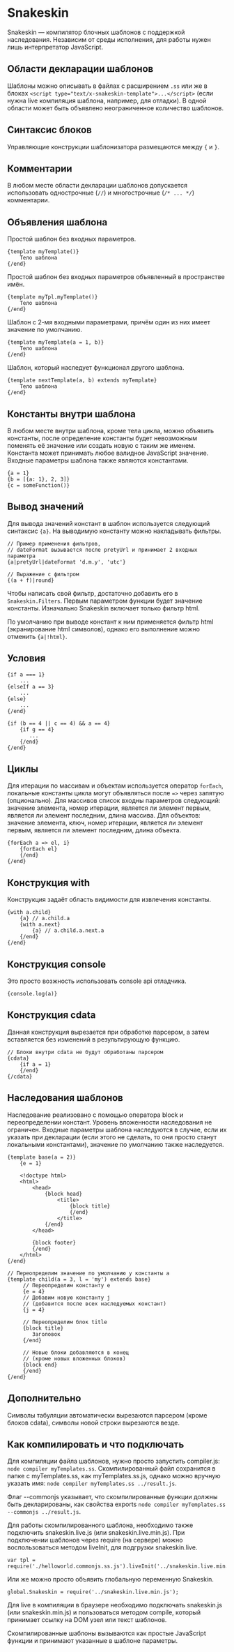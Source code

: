 # Snakeskin

Snakeskin — компилятор блочных шаблонов c поддержкой наследования.
Независим от среды исполнения, для работы нужен лишь интерпретатор JavaScript.

## Области декларации шаблонов

Шаблоны можно описывать в файлах с расширением `.ss` или же в блоках `<script type="text/x-snakeskin-template">...</script>` (если нужна live компиляция шаблона, например, для отладки).
В одной области может быть объявлено неограниченное количество шаблонов.

## Синтаксис блоков

Управляющие конструкции шаблонизатора размещаются между `{` и `}`.

## Комментарии

В любом месте области декларации шаблонов допускается использовать однострочные (`//`) и многострочные (`/* ... */`)
комментарии.

## Объявления шаблона

Простой шаблон без входных параметров.

    {template myTemplate()}
        Тело шаблона
    {/end}

Простой шаблон без входных параметров объявленный в пространстве имён.

    {template myTpl.myTemplate()}
        Тело шаблона
    {/end}

Шаблон с 2-мя входными параметрами, причём один из них имеет значение по умолчанию.

    {template myTemplate(a = 1, b)}
        Тело шаблона
    {/end}

Шаблон, который наследует функционал другого шаблона.

    {template nextTemplate(a, b) extends myTemplate}
        Тело шаблона
    {/end}

## Константы внутри шаблона

В любом месте внутри шаблона, кроме тела цикла, можно объявить константы,
после определение константы будет невозможным поменять её значение
или создать новую с таким же именем. Константа может принимать любое валидное JavaScript значение.
Входные параметры шаблона также являются константами.

    {a = 1}
    {b = [{a: 1}, 2, 3]}
    {c = someFunction()}

## Вывод значений

Для вывода значений констант в шаблон используется следующий синтаксис `{a}`.
На выводимую константу можно накладывать фильтры.

    // Пример применения фильтров,
    // dateFormat вызывается после pretyUrl и принимает 2 входных параметра
    {a|pretyUrl|dateFormat 'd.m.y', 'utc'}
    
    // Выражение c фильтром
    {(a + f)|round}

Чтобы написать свой фильтр, достаточно добавить его в `Snakeskin.Filters`.
Первым параметром функции будет значение константы. Изначально Snakeskin включает только фильтр html.

По умолчанию при выводе констант к ним применяется фильтр html (экранирование html символов),
однако его выполнение можно отменить `{a|!html}`.

## Условия

    {if a === 1}
        ...
    {elseIf a == 3}
        ...
    {else}
        ...
    {/end}
    
    {if (b == 4 || c == 4) && a == 4}
        {if g == 4}
           ...
        {/end}
    {/end}

## Циклы

Для итерации по массивам и объектам используется оператор `forEach`,
локальные константы цикла могут объявляться после `=>` через запятую (опционально).
Для массивов список входны параметров следующий:
значение элемента, номер итерации, является ли элемент первым, является ли элемент последним, длина массива.
Для объектов:
значение элемента, ключ, номер итерации, является ли элемент первым, является ли элемент последним, длина объекта.

    {forEach a => el, i}
        {forEach el}
        {/end}
    {/end}
    
## Конструкция with

Конструкция задаёт область видимости для извлечения константы.

    {with a.child}
        {a} // a.child.a
        {with a.next}
            {a} // a.child.a.next.a
        {/end}
    {/end}

## Конструкция console

Это просто возжность использовать console api отладчика.

    {console.log(a)}

## Конструкция cdata

Данная конструкция вырезается при обработке парсером, а затем вставляется без изменений в результирующую функцию.
    
    // Блоки внутри cdata не будут обработаны парсером
    {cdata}
        {if a = 1}
        {/end}
    {/cdata}

## Наследования шаблонов

Наследование реализовано с помощью оператора block и переопределении констант.
Уровень вложенности наследования не ограничен. Входные параметры шаблона наследуются в случае,
если их указать при декларации (если этого не сделать, то они просто станут локальными константами),
значение по умолчанию также наследуется.

    {template base(a = 2)}
        {e = 1}
        
        <!doctype html>
        <html>
            <head>
                {block head}
                    <title>
                        {block title}
                        {/end}
                    </title>
                {/end}
            </head>
            
            {block footer}
            {/end}
        </html>
    {/end}
    
    // Переопределим значение по умолчанию у константы a
    {template child(a = 3, l = 'my') extends base}
         // Переопределим константу e
         {e = 4}
         // Добавим новую константу j
         // (добавится после всех наследуемых констант)
         {j = 4}
         
         // Переопределим блок title
         {block title}
            Заголовок
         {/end}
         
         // Новые блоки добавляются в конец
         // (кроме новых вложенных блоков)
         {block end}
         {/end}
    {/end}

## Дополнительно

Символы табуляции автоматически вырезаются парсером (кроме блоков cdata), символы новой строки вырезаются везде.

## Как компилировать и что подключать

Для компиляции файла шаблонов, нужно просто запустить compiler.js: `node compiler myTemplates.ss`.
Скомпилированный файл сохранится в папке с myTemplates.ss, как myTemplates.ss.js, однако можно вручную указать имя:
`node compiler myTemplates.ss ../result.js`.

Флаг --commonjs указывает, что скомпилированные функции должны быть декларированы, как свойства exports
`node compiler myTemplates.ss --commonjs ../result.js`.

Для работы скомпилированного шаблона, необходимо также подключить snakeskin.live.js (или snakeskin.live.min.js).
При подключении шаблонов через require (на сервере) можно воспользоваться методом liveInit, для подгрузки snakeskin.live.

    var tpl = require('./helloworld.commonjs.ss.js').liveInit('../snakeskin.live.min.js');

Или же можно просто объявить глобальную переменную Snakeskin.

    global.Snakeskin = require('../snakeskin.live.min.js');

Для live в компиляции в браузере необходимо подключать snakeskin.js (или snakeskin.min.js) и пользоваться методом
compile, который принимает ссылку на DOM узел или текст шаблонов.

Скомпилированные шаблоны вызываются как простые JavaScript функции и принимают указанные в шаблоне параметры.
